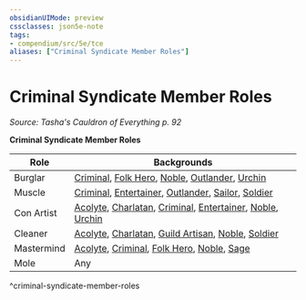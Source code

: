 ```yaml
---
obsidianUIMode: preview
cssclasses: json5e-note
tags:
- compendium/src/5e/tce
aliases: ["Criminal Syndicate Member Roles"]
---
```

# Criminal Syndicate Member Roles
*Source: Tasha's Cauldron of Everything p. 92* 

**Criminal Syndicate Member Roles**

| Role | Backgrounds |
|------|-------------|
| Burglar | [Criminal](compendium/backgrounds/criminal.md), [Folk Hero](compendium/backgrounds/folk-hero.md), [Noble](compendium/backgrounds/noble.md), [Outlander](compendium/backgrounds/outlander.md), [Urchin](compendium/backgrounds/urchin.md) |
| Muscle | [Criminal](compendium/backgrounds/criminal.md), [Entertainer](compendium/backgrounds/entertainer.md), [Outlander](compendium/backgrounds/outlander.md), [Sailor](compendium/backgrounds/sailor.md), [Soldier](compendium/backgrounds/soldier.md) |
| Con Artist | [Acolyte](compendium/backgrounds/acolyte.md), [Charlatan](compendium/backgrounds/charlatan.md), [Criminal](compendium/backgrounds/criminal.md), [Entertainer](compendium/backgrounds/entertainer.md), [Noble](compendium/backgrounds/noble.md), [Urchin](compendium/backgrounds/urchin.md) |
| Cleaner | [Acolyte](compendium/backgrounds/acolyte.md), [Charlatan](compendium/backgrounds/charlatan.md), [Guild Artisan](compendium/backgrounds/guild-artisan.md), [Noble](compendium/backgrounds/noble.md), [Soldier](compendium/backgrounds/soldier.md) |
| Mastermind | [Acolyte](compendium/backgrounds/acolyte.md), [Criminal](compendium/backgrounds/criminal.md), [Folk Hero](compendium/backgrounds/folk-hero.md), [Noble](compendium/backgrounds/noble.md), [Sage](compendium/backgrounds/sage.md) |
| Mole | Any |
^criminal-syndicate-member-roles